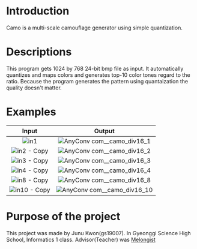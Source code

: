 # Introduction
Camo is a multi-scale camouflage generator using simple quantization.

# Descriptions
This program gets 1024 by 768 24-bit bmp file as input. It automatically quantizes and maps colors and generates top-10 color tones regard to the ratio. Because the program generates the pattern using quantaization the quality doesn't matter.

# Examples
| Input            |  Output |
:-------------------------:|:-------------------------:
![in1](https://user-images.githubusercontent.com/48399106/126507551-e214df48-4a40-453f-a80f-9a003ea5f0cf.png) | ![AnyConv com__camo_div16_1](https://user-images.githubusercontent.com/48399106/126505911-d2cd5f3d-5f3c-45d9-97da-9de936c94ead.png)
![in2 - Copy](https://user-images.githubusercontent.com/48399106/126507592-d803c387-cc5e-4b09-9d12-8e3375842fdd.png) | ![AnyConv com__camo_div16_2](https://user-images.githubusercontent.com/48399106/126507705-6e889e71-05b7-40e9-b8c2-b540ed2d150e.png)
![in3 - Copy](https://user-images.githubusercontent.com/48399106/126507603-b1840f57-fae5-4e5a-ad82-2963bb99ec9a.png) | ![AnyConv com__camo_div16_3](https://user-images.githubusercontent.com/48399106/126507727-a5bbee4b-c373-4bf2-a7e7-c3cca8dde9d9.png)
![in4 - Copy](https://user-images.githubusercontent.com/48399106/126507606-7532b3bd-8f30-4f64-95ca-c88d6cebb793.png)  | ![AnyConv com__camo_div16_4](https://user-images.githubusercontent.com/48399106/126507746-c3e08577-bc91-4658-9263-9730744e3b91.png)
![in8 - Copy](https://user-images.githubusercontent.com/48399106/126507612-3f1f0fd4-a6dd-4da9-a494-0222ddd6fa69.png) | ![AnyConv com__camo_div16_8](https://user-images.githubusercontent.com/48399106/126507767-9343e39d-023a-48f3-8c21-50af86ab3160.png)
![in10 - Copy](https://user-images.githubusercontent.com/48399106/126507614-569ac4ee-7106-40e3-8545-3ac57043c2ac.png) | ![AnyConv com__camo_div16_10](https://user-images.githubusercontent.com/48399106/126507789-ae8f8e19-2e69-4967-8838-131a60544064.png)

# Purpose of the project
This project was made by Junu Kwon(gs19007). In Gyeonggi Science High School, Informatics 1 class. Advisor(Teacher) was [Melongist](https://github.com/melongist)
